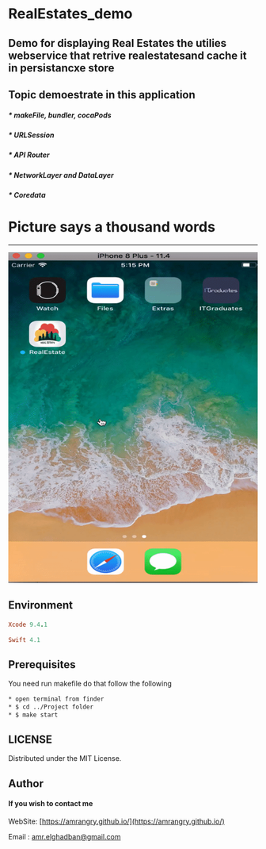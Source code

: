 # RealEstates_demo


## Demo for displaying Real Estates the utilies webservice that retrive realestatesand cache it in persistancxe store


Topic demoestrate in this application
---
##### * makeFile, bundler, cocaPods
##### * URLSession
##### * API Router
##### * NetworkLayer and DataLayer
##### * Coredata


# Picture says a thousand words
---

![Alt text](https://github.com/amrangry/RealEstates_demo/blob/master/project_demo_gif.gif?raw=true "sample")


Environment
---
```ruby
Xcode 9.4.1
```
```ruby
Swift 4.1
```

Prerequisites
---
You need run makefile do that follow the following 

```
* open terminal from finder
* $ cd ../Project folder 
* $ make start
```


LICENSE
---
Distributed under the MIT License.


Author
---
#### If you wish to contact me

WebSite: [https://amrangry.github.io/](https://amrangry.github.io/)

Email : amr.elghadban@gmail.com

